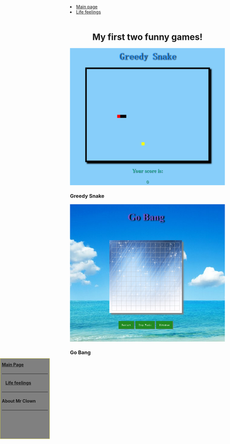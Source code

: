 
<body>
<style>
#nav {
    line-height:30px;
    background-color:gray;
    height:250px;
    width:150px;
    float:left;
    text-allign:left;
    padding:5px;	      
}
#nav { 
    width:150px; 
    height: 250px; 
    border: 1px solid #D4CD49; 
    position:fixed;
    left:0;
    top:30% 
}
</style>
<div id="nav">
<a href="https://clown24.github.io"><strong>Main Page</strong></a>
<hr />
    <a href="https://clown24.github.io/Life-feelings/"><strong>Life feelings</strong></a>
    <hr />
   <strong>
   About Mr Clown
   </strong>
   <hr />
  </div>
<div id="header">
        <nav>
          <li class="fork"><a href="https://clown24.github.io/">Main page</a></li>
          <li class="fork"><a href="https://clown24.github.io/Life-feelings/">Life feelings</a></li>
       </nav>
      </div><!-- end header -->
<h1 style="text-align:center">
My first two funny games!</h1>
<a href="snake.html"><img src="snake.png"></a>
<h3 text-align="center">Greedy Snake</h3>
<a href="Gobang.html"><img src="Gobang.png"></a>
<h3 text-align="center">Go Bang</h3>
</body>

